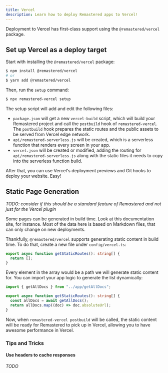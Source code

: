 ```yaml
---
title: Vercel
description: Learn how to deploy Remastered apps to Vercel!
---
```


Deployment to Vercel has first-class support using the `@remastered/vercel` package.

## Set up Vercel as a deploy target

Start with installing the `@remastered/vercel` package:

```bash
$ npm install @remastered/vercel
# or
$ yarn add @remastered/vercel
```

Then, run the `setup` command:

```bash
$ npx remastered-vercel setup
```

The setup script will add and edit the following files:

- `package.json` will get a new `vercel-build` script, which will build your Remastered project and call the `postbuild` hook of `remastered-vercel`. The `postbuild` hook prepares the static routes and the public assets to be served from Vercel edge network.
- `api/remastered-serverless.js` will be created, which is a serverless function that renders every screen in your app.
- `vercel.json` will be created or modified, adding the routing for `api/remastered-serverless.js` along with the static files it needs to copy into the serverless function build.

After that, you can use Vercel's deployment previews and Git hooks to deploy your website. Easy!

## Static Page Generation

_TODO: consider if this should be a standard feature of Remastered and not just for the Vercel plugin_

Some pages can be generated in build time. Look at this documentation site, for instance. Most of the data here is based on Markdown files, that can only change on new deployments.

Thankfully, `@remastered/vercel` supports generating static content in build time. To do that, create a new file under `config/vercel.ts`:

```ts
export async function getStaticRoutes(): string[] {
  return [];
}
```

Every element in the array would be a path we will generate static content for. You can import your app logic to generate the list dynamically:

```ts
import { getAllDocs } from "../app/getAllDocs";

export async function getStaticRoutes(): string[] {
  const allDocs = await getAllDocs();
  return allDocs.map((doc) => doc.absoluteUrl);
}
```

Now, when `remastered-vercel postbuild` will be called, the static content will be ready for Remastered to pick up in Vercel, allowing you to have awesome performance in Vercel.

### Tips and Tricks

#### Use headers to cache responses

_TODO_
